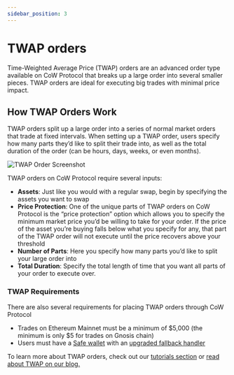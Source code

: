 ```yaml
---
sidebar_position: 3
---
```


# TWAP orders

Time-Weighted Average Price (TWAP) orders are an advanced order type available on CoW Protocol that breaks up a large order into several smaller pieces. TWAP orders are ideal for executing big trades with minimal price impact.

## How TWAP Orders Work

TWAP orders split up a large order into a series of normal market orders that trade at fixed intervals. When setting up a TWAP order, users specify how many parts they’d like to split their trade into, as well as the total duration of the order (can be hours, days, weeks, or even months).

![TWAP Order Screenshot](/img/concepts/twap-screenshot.png)

TWAP orders on CoW Protocol require several inputs: 

- **Assets**: Just like you would with a regular swap, begin by specifying the assets you want to swap
- **Price Protection**: One of the unique parts of TWAP orders on CoW Protocol is the “price protection” option which allows you to specify the minimum market price you’d be willing to take for your order. If the price of the asset you’re buying falls below what you specify for any, that part of the TWAP order will not execute until the price recovers above your threshold
- **Number of Parts**: Here you specify how many parts you’d like to split your large order into
- **Total Duration**: Specify the total length of time that you want all parts of your order to execute over.

### TWAP Requirements

There are also several requirements for placing TWAP orders through CoW Protocol

- Trades on Ethereum Mainnet must be a minimum of $5,000 (the minimum is only $5 for trades on Gnosis chain)
- Users must have a [Safe wallet](https://safe.global/wallet) with an [upgraded fallback handler](https://medium.com/@cow-protocol/all-you-need-to-know-about-cow-swaps-new-safe-fallback-handler-8ef0439925d1)

To learn more about TWAP orders, check out our [tutorials section](cow-protocol/tutorials/cow-swap/twap) or [read about TWAP on our blog.](https://medium.com/@cow-protocol/cow-swap-launches-twap-orders-d5583135b472)
